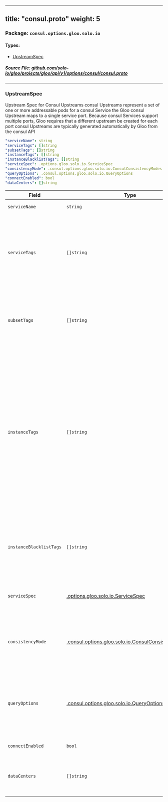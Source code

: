 
---
title: "consul.proto"
weight: 5
---

<!-- Code generated by solo-kit. DO NOT EDIT. -->


### Package: `consul.options.gloo.solo.io` 
#### Types:


- [UpstreamSpec](#upstreamspec)
  



##### Source File: [github.com/solo-io/gloo/projects/gloo/api/v1/options/consul/consul.proto](https://github.com/solo-io/gloo/blob/master/projects/gloo/api/v1/options/consul/consul.proto)





---
### UpstreamSpec

 
Upstream Spec for Consul Upstreams
consul Upstreams represent a set of one or more addressable pods for a consul Service
the Gloo consul Upstream maps to a single service port. Because consul Services support multiple ports,
Gloo requires that a different upstream be created for each port
consul Upstreams are typically generated automatically by Gloo from the consul API

```yaml
"serviceName": string
"serviceTags": []string
"subsetTags": []string
"instanceTags": []string
"instanceBlacklistTags": []string
"serviceSpec": .options.gloo.solo.io.ServiceSpec
"consistencyMode": .consul.options.gloo.solo.io.ConsulConsistencyModes
"queryOptions": .consul.options.gloo.solo.io.QueryOptions
"connectEnabled": bool
"dataCenters": []string

```

| Field | Type | Description |
| ----- | ---- | ----------- | 
| `serviceName` | `string` | The name of the Consul Service. |
| `serviceTags` | `[]string` | Deprecated: This field was renamed to subset_tags. If subset_tags is used, this field is ignored. Otherwise, the behavior is the same as subset_tags field below. |
| `subsetTags` | `[]string` | Gloo will segment instances based off of these tags. This allows you to set routes that route to a subset of the instances of the service. |
| `instanceTags` | `[]string` | The list of service tags Gloo should search for on a service instance before deciding whether or not to include the instance as part of this upstream. Empty list means that all service instances with the same service name will be included. When not empty, only service instances that match all of the tags (subset match) will be selected for this upstream. |
| `instanceBlacklistTags` | `[]string` | The opposite of instanceTags, this is a list of service tags that gloo should ensure are not in a service instance before including it in an upstream. |
| `serviceSpec` | [.options.gloo.solo.io.ServiceSpec](../../service_spec.proto.sk/#servicespec) | An optional Service Spec describing the service listening at this address. |
| `consistencyMode` | [.consul.options.gloo.solo.io.ConsulConsistencyModes](../query_options.proto.sk/#consulconsistencymodes) | Sets the consistency mode. The default is ConsistentMode. Prefer query_options to set all client query options. |
| `queryOptions` | [.consul.options.gloo.solo.io.QueryOptions](../query_options.proto.sk/#queryoptions) | QueryOptions are the query options to use for all Consul queries. It is _highly_ recommended to configure caching and max age. |
| `connectEnabled` | `bool` | Is this consul service connect enabled. |
| `dataCenters` | `[]string` | The data centers in which the service instance represented by this upstream is registered. |





<!-- Start of HubSpot Embed Code -->
<script type="text/javascript" id="hs-script-loader" async defer src="//js.hs-scripts.com/5130874.js"></script>
<!-- End of HubSpot Embed Code -->
